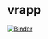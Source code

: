 # vrapp
[![Binder](https://mybinder.org/badge_logo.svg)](https://mybinder.org/v2/gh/havardei/vrapp/master)
